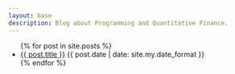 ```yaml
---
layout: base
description: Blog about Programming and Quantitative Finance.
---
```


<ul class="list-inside list-none">
  {% for post in site.posts %}
    <li class="m-0 py-2">
      <a class="text-xl" href="{{ post.url }}">{{ post.title }}</a>
      <time class="block text-sm post-subtitle">{{ post.date | date: site.my.date_format }}</time>
    </li>
  {% endfor %}
</ul>
